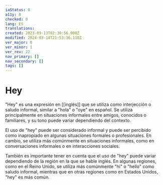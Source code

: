```yaml
---
iaStatus: 0
a11y: 0
checked: 0
lang: ES
translations: 
created: 2023-09-13T02:30:56.000Z
modified: 2024-03-14T21:53:36.110Z
ver_major: 0
ver_minor: 1
ver_rev: 22
nav_primary: []
nav_secondary: []
tags: []
---
```

# Hey

"Hey" es una expresión en [[inglés]] que se utiliza como interjección o saludo informal, similar a "hola" o "oye" en español. Se utiliza principalmente en situaciones informales entre amigos, conocidos o familiares, y su tono puede variar dependiendo del contexto.

El uso de "hey" puede ser considerado informal y puede ser percibido como inapropiado en algunas situaciones formales o profesionales. En cambio, se utiliza más comúnmente en situaciones informales, como en conversaciones informales o en interacciones sociales.

También es importante tener en cuenta que el uso de "hey" puede variar dependiendo de la región en la que se hable inglés. En algunas regiones, como en el Reino Unido, se utiliza más comúnmente "hi" o "hello" como saludo informal, mientras que en otras regiones como en Estados Unidos, "hey" es más común.